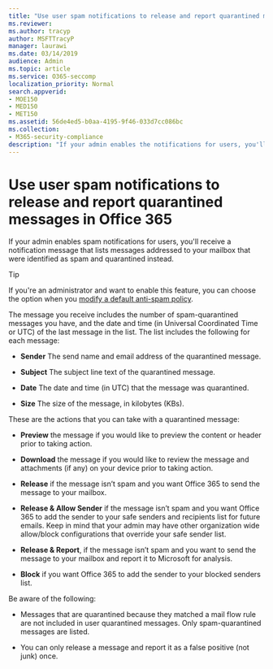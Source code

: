 ```yaml
---
title: "Use user spam notifications to release and report quarantined messages in Office 365"
ms.reviewer: 
ms.author: tracyp
author: MSFTTracyP
manager: laurawi
ms.date: 03/14/2019
audience: Admin
ms.topic: article
ms.service: O365-seccomp
localization_priority: Normal
search.appverid:
- MOE150
- MED150
- MET150
ms.assetid: 56de4ed5-b0aa-4195-9f46-033d7cc086bc
ms.collection:
- M365-security-compliance
description: "If your admin enables the notifications for users, you'll receive a notification message that lists messages sent to your mailbox that were identified as spam, bulk, or phishing messages. You can release or report messages after being notified."
---
```


# Use user spam notifications to release and report quarantined messages in Office 365

If your admin enables spam notifications for users, you'll receive a notification message that lists messages addressed to your mailbox that were identified as spam and quarantined instead.
  
> [!TIP]
> If you're an administrator and want to enable this feature, you can choose the option when you [modify a default anti-spam policy](https://go.microsoft.com/fwlink/?LinkId=800313). 
  
The message you receive includes the number of spam-quarantined messages you have, and the date and time (in Universal Coordinated Time or UTC) of the last message in the list. The list includes the following for each message:
  
- **Sender** The send name and email address of the quarantined message. 
    
- **Subject** The subject line text of the quarantined message. 
    
- **Date** The date and time (in UTC) that the message was quarantined. 
    
- **Size** The size of the message, in kilobytes (KBs). 
    
These are the actions that you can take with a quarantined message:

- **Preview** the message if you would like to preview the content or header prior to taking action.

- **Download** the message if you would like to review the message and attachments (if any) on your device prior to taking action.

- **Release** if the message isn’t spam and you want Office 365 to send the message to your mailbox.

- **Release & Allow Sender** if the message isn’t spam and you want Office 365 to add the sender to your safe senders and recipients list for future emails. Keep in mind that your admin may have other organization wide allow/block configurations that override your safe sender list.

- **Release & Report**, if the message isn’t spam and you want to send the message to your mailbox and report it to Microsoft for analysis.

- **Block** if you want Office 365 to add the sender to your blocked senders list.

Be aware of the following:
  
- Messages that are quarantined because they matched a mail flow rule are not included in user quarantined messages. Only spam-quarantined messages are listed.
    
- You can only release a message and report it as a false positive (not junk) once.
    

